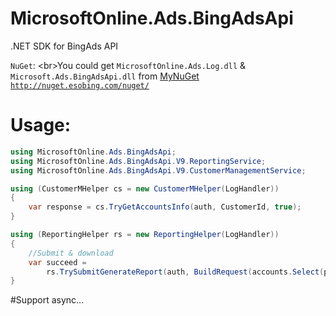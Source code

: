 # MicrosoftOnline.Ads.BingAdsApi
.NET SDK for BingAds API

`NuGet`: 
\<br>You could get `MicrosoftOnline.Ads.Log.dll` & `Microsoft.Ads.BingAdsApi.dll` from [MyNuGet](http://nuget.esobing.com/nuget/) [`http://nuget.esobing.com/nuget/`](http://nuget.esobing.com/nuget/)

# Usage:

```c#
using MicrosoftOnline.Ads.BingAdsApi;
using MicrosoftOnline.Ads.BingAdsApi.V9.ReportingService;
using MicrosoftOnline.Ads.BingAdsApi.V9.CustomerManagementService;

using (CustomerMHelper cs = new CustomerMHelper(LogHandler))
{
    var response = cs.TryGetAccountsInfo(auth, CustomerId, true);
}

using (ReportingHelper rs = new ReportingHelper(LogHandler))
{
    //Submit & download
    var succeed = 
        rs.TrySubmitGenerateReport(auth, BuildRequest(accounts.Select(p => p.Id).ToArray()), CustomerId, null, SaveFilePath);
}
```

#Support async...


